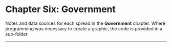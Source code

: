 # Chapter Six: Government

Notes and data sources for each spread in the **Government** chapter. Where programming was necessary to create a graphic, the code is provided in a sub-folder.

---
